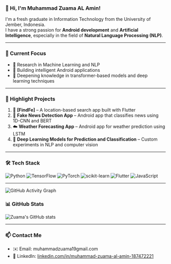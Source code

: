 ### 👋 Hi, I'm Muhammad Zuama AL Amin!

I'm a fresh graduate in Information Technology from the University of Jember, Indonesia.  
I have a strong passion for **Android development** and **Artificial Intelligence**, especially in the field of **Natural Language Processing (NLP)**.

---

### 💼 Current Focus
- 🔬 Research in Machine Learning and NLP
- 📱 Building intelligent Android applications
- 📖 Deepening knowledge in transformer-based models and deep learning techniques

---

### 🚀 Highlight Projects
1. 🔎 **[FindFe]** – A location-based search app built with Flutter
2. 📰 **Fake News Detection App** – Android app that classifies news using 1D-CNN and BERT
3. ☁️ **Weather Forecasting App** – Android app for weather prediction using LSTM
4. 🧠 **Deep Learning Models for Prediction and Classification** – Custom experiments in NLP and computer vision

---

### 🛠️ Tech Stack
![Python](https://img.shields.io/badge/-Python-333?style=flat&logo=python)
![TensorFlow](https://img.shields.io/badge/-TensorFlow-333?style=flat&logo=tensorflow)
![PyTorch](https://img.shields.io/badge/-PyTorch-333?style=flat&logo=pytorch)
![scikit-learn](https://img.shields.io/badge/-Scikit_Learn-333?style=flat&logo=scikit-learn)
![Flutter](https://img.shields.io/badge/-Flutter-333?style=flat&logo=flutter)
![JavaScript](https://img.shields.io/badge/-JavaScript-333?style=flat&logo=javascript)

---
![GitHub Activity Graph](https://activity-graph.herokuapp.com/graph?username=muhammadzuamaalamin&theme=react-dark)


### 📊 GitHub Stats
![Zuama's GitHub stats](https://github-readme-stats.vercel.app/api?username=zuamaamin&show_icons=true&theme=tokyonight)

---

### 📫 Contact Me
- ✉️ Email: muhammadzuama19gmail.com  
- 💼 LinkedIn: [linkedin.com/in/muhammad-zuama-al-amin-187472221](https://www.linkedin.com/in/muhammad-zuama-al-amin-187472221/)
